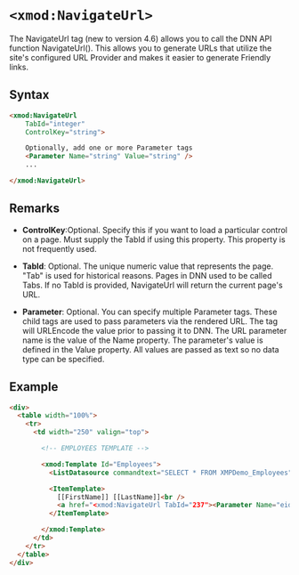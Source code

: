 # `<xmod:NavigateUrl>`

The NavigateUrl tag (new to version 4.6) allows you to call the DNN API function NavigateUrl(). This allows you to generate URLs that utilize the site's configured URL Provider and makes it easier to generate Friendly links.

## Syntax
```html
<xmod:NavigateUrl
    TabId="integer"
    ControlKey="string">

    Optionally, add one or more Parameter tags
    <Parameter Name="string" Value="string" />
    ...

</xmod:NavigateUrl>
```

## Remarks

*   **ControlKey**:Optional. Specify this if you want to load a particular control on a page. Must supply the TabId if using this property. This property is not frequently used.  

*   **TabId**: Optional. The unique numeric value that represents the page. "Tab" is used for historical reasons. Pages in DNN used to be called Tabs. If no TabId is provided, NavigateUrl will return the current page's URL.  

*   **Parameter**: Optional. You can specify multiple Parameter tags. These child tags are used to pass parameters via the rendered URL. The tag will URLEncode the value prior to passing it to DNN. The URL parameter name is the value of the Name property. The parameter's value is defined in the Value property. All values are passed as text so no data type can be specified.

## Example
```html {13}
<div>
  <table width="100%">
    <tr>
      <td width="250" valign="top">

        <!-- EMPLOYEES TEMPLATE -->

        <xmod:Template Id="Employees">
          <ListDatasource commandtext="SELECT * FROM XMPDemo_Employees" />

          <ItemTemplate>
            [[FirstName]] [[LastName]]<br />
            <a href="<xmod:NavigateUrl TabId="237"><Parameter Name="eid" Value='[[Id]]' /></xmod:NavigateUrl>">View Work History</a>
          </ItemTemplate>

        </xmod:Template>
      </td>
    </tr>
  </table>
</div>
```
